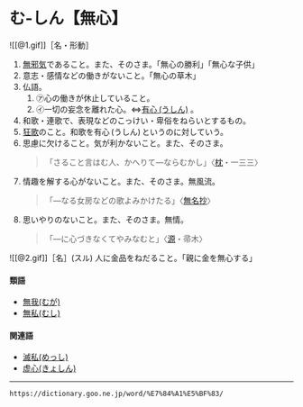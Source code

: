 # む‐しん【無心】

![[@1.gif]]［名・形動］

1. [無邪気](むじゃき（無邪気）)であること。また、そのさま。「無心の勝利」「無心な子供」
2. 意志・感情などの働きがないこと。「無心の草木」
3. 仏語。
    1. ㋐心の働きが休止していること。
    2. ㋑一切の妄念を離れた心。⇔[有心 (うしん)](https://dictionary.goo.ne.jp/word/%E6%9C%89%E5%BF%83/#jn-18711) 。
4. 和歌・連歌で、表現などのこっけい・卑俗をねらいとするもの。
5. [狂歌](https://dictionary.goo.ne.jp/word/%E7%8B%82%E6%AD%8C/#jn-55886)のこと。和歌を有心 (うしん) というのに対していう。
6. 思慮に欠けること。気が利かないこと。また、そのさま。
    >「さること言はむ人、かへりて―ならむかし」〈[枕](https://dictionary.goo.ne.jp/word/%E6%9E%95%E8%8D%89%E5%AD%90/#jn-207654)・一三三〉
7. 情趣を解する心がないこと。また、そのさま。無風流。
    >「―なる女房などの歌よみかけたる」〈[無名抄](https://dictionary.goo.ne.jp/word/%E7%84%A1%E5%90%8D%E6%8A%84/#jn-215949)〉
8. 思いやりのないこと。また、そのさま。無情。
    >「―に心づきなくてやみなむと」〈[源](https://dictionary.goo.ne.jp/word/%E6%BA%90%E6%B0%8F%E7%89%A9%E8%AA%9E/#jn-69890)・帚木〉
        

![[@2.gif]]［名］(スル) 人に金品をねだること。「親に金を無心する」

#### 類語

-   [無我(むが)](https://dictionary.goo.ne.jp/word/%E7%84%A1%E6%88%91/#jn-214539)
-   [無私(むし)](https://dictionary.goo.ne.jp/word/%E7%84%A1%E7%A7%81/#jn-215100)

#### 関連語

-   [滅私(めっし)](https://dictionary.goo.ne.jp/word/%E6%BB%85%E7%A7%81/#jn-217602)
-   [虚心(きょしん)](https://dictionary.goo.ne.jp/word/%E8%99%9A%E5%BF%83/#jn-57750)

---
`https://dictionary.goo.ne.jp/word/%E7%84%A1%E5%BF%83/`